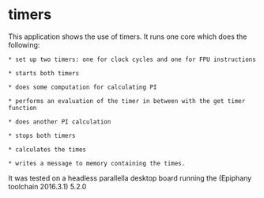 # timers

This application shows the use of timers. It runs one core which does the following:

	* set up two timers: one for clock cycles and one for FPU instructions

	* starts both timers

	* does some computation for calculating PI

	* performs an evaluation of the timer in between with the get timer function

	* does another PI calculation

	* stops both timers

	* calculates the times

	* writes a message to memory containing the times.

It was tested on a headless parallella desktop board running the (Epiphany toolchain 2016.3.1) 5.2.0

